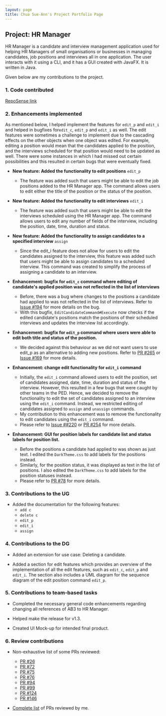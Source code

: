 ```yaml
---
layout: page
title: Chua Sue-Ann's Project Portfolio Page
---
```


## Project: HR Manager

HR Manager is a candidate and interview management application used for helping HR Managers of small organisations
or businesses in managing candidates, job positions and interviews all in one application.
The user interacts with it using a CLI, and it has a GUI created with JavaFX. It is written in Java.

Given below are my contributions to the project.

### 1. Code contributed
[RepoSense link](https://nus-cs2103-ay2122s1.github.io/tp-dashboard/?search=&sort=groupTitle&sortWithin=title&timeframe=commit&mergegroup=&groupSelect=groupByRepos&breakdown=true&checkedFileTypes=docs~functional-code~test-code~other&since=2021-09-17&tabOpen=true&tabType=authorship&tabAuthor=sueann-chua&tabRepo=AY2122S1-CS2103T-W13-1%2Ftp%5Bmaster%5D&authorshipIsMergeGroup=false&authorshipFileTypes=docs~functional-code~test-code&authorshipIsBinaryFileTypeChecked=false)

### 2. Enhancements implemented

As mentioned below, I helped implement the features for `edit_p` and `edit_i` and helped in bugfixes for`edit_c`, 
`edit_p` and `edit_i` as well. The edit features were sometimes a challenge to implement due to the cascading effects
on the other objects when one object was edited. For example, editing a position would mean that the candidates
applied to the position, and the interviews scheduled for that position would need to be updated as well. There were 
some instances in which I had missed out certain possibilities and this resulted in certain bugs that were eventually 
fixed.

* **New feature: Added the functionality to edit positions** `edit_p`
    * The feature was added such that users might be able to edit the job positions added to the HR Manager app.
    The command allows users to edit either the title of the position or the status of the position.


* **New feature: Added the functionality to edit interviews** `edit_i`
    * The feature was added such that users might be able to edit the interviews scheduled using the HR Manager app.
    The command allows users to edit any number of fields of the interview, including the position, date, time, duration and status.


* **New feature: Added the functionality to assign candidates to a specified interview** `assign`
    * Since the edit_i feature does not allow for users to edit the candidates assigned to the interview, this feature
      was added such that users might be able to assign candidates to a scheduled interview. This command was created
      to simplify the process of assigning a candidate to an interview.


* **Enhancement: bugfix for `edit_c` command where editing of candidate's applied position was not reflected in the
list of interviews**
    * Before, there was a bug where changes to the positions a candidate had applied to was not reflected in the list of
      interviews. Refer to [Issue #194](https://github.com/AY2122S1-CS2103T-W13-1/tp/issues/194) for more details on the
      bug.
    * With this bugfix, `EditCandidateCommand#Execute` now checks if the edited candidate's positions match the
      positions of their scheduled interviews and updates the interview list accordingly.


* **Enhancement: bugfix for `edit_p` command where users were able to edit both title and status of the position.**
    * We decided against this behaviour as we did not want users to use edit_p as an alternative to adding new
      positions. Refer to [PR #265](https://github.com/AY2122S1-CS2103T-W13-1/tp/pull/265) or 
      [Issue #169](https://github.com/AY2122S1-CS2103T-W13-1/tp/issues/169) for more details.


* **Enhancement: change edit functionality for `edit_i` command**
    * Initially, the `edit_i` command allowed users to edit the position, set of candidates assigned, date, time,
      duration and status of the interview. However, this resulted in a few bugs that were caught by other teams in the
      PED. Hence, we decided to remove the functionality to edit the set of candidates assigned to an interview using the 
      `edit_i` command. Instead, we restricted editing of candidates assigned to `assign` and `unassign` commands.
    * My contribution to this enhancement was to remove the functionality to edit candidates using the `edit_i` command.
    * Please refer to [Issue ##220](https://github.com/AY2122S1-CS2103T-W13-1/tp/issues/220) or 
      [PR #254](https://github.com/AY2122S1-CS2103T-W13-1/tp/pull/254) for more details.


* **Enhancement: GUI for position labels for candidate list and status labels for position list.**
    * Before the positions a candidate had applied to was shown as just text. I edited the `DarkTheme.css` to add labels
      for the positions instead.
    * Similarly, for the position status, it was displayed as text in the list of positions. I also edited the 
      `DarkTheme.css` to add labels for the position statuses instead.
    * Please refer to [PR #78](https://github.com/AY2122S1-CS2103T-W13-1/tp/pull/78) for more details.
  
### 3. Contributions to the UG
* Added the documentation for the following features:
    * `add c`
    * `delete c`
    * `edit_p`
    * `edit_i`
    * `assign`

### 4. Contributions to the DG
* Added an extension for use case: Deleting a candidate.

* Added a section for edit features which provides an overview of the implementation of all the edit features, such as
`edit_c`, `edit_p` and `edit_i`. The section also includes a UML diagram for the sequence diagram of the edit
  position command `edit_p`.

### 5. Contributions to team-based tasks
* Completed the necessary general code enhancements regarding changing all references of AB3 to HR Manager.

* Helped make the release for v1.3.

* Created UI Mock-up for intended final product.

### 6. Review contributions
* Non-exhaustive list of some PRs reviewed:
    * [PR #26](https://github.com/AY2122S1-CS2103T-W13-1/tp/pull/26)
    * [PR #72](https://github.com/AY2122S1-CS2103T-W13-1/tp/pull/72)
    * [PR #75](https://github.com/AY2122S1-CS2103T-W13-1/tp/pull/75)
    * [PR #76](https://github.com/AY2122S1-CS2103T-W13-1/tp/pull/76)
    * [PR #94](https://github.com/AY2122S1-CS2103T-W13-1/tp/pull/94)
    * [PR #99](https://github.com/AY2122S1-CS2103T-W13-1/tp/pull/99)
    * [PR #124](https://github.com/AY2122S1-CS2103T-W13-1/tp/pull/124)
    * [PR #146](https://github.com/AY2122S1-CS2103T-W13-1/tp/pull/146)
  
* [Complete list](https://github.com/AY2122S1-CS2103T-W13-1/tp/pulls?q=is%3Apr+is%3Aclosed+reviewed-by%3A%40me)
  of PRs reviewed by me.

